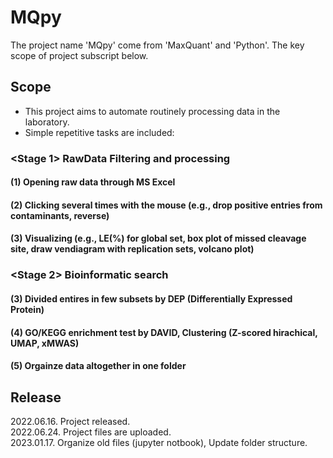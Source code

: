 # MQpy
The project name 'MQpy' come from 'MaxQuant' and 'Python'.
The key scope of project subscript below.

## Scope
- This project aims to automate routinely processing data in the laboratory.
- Simple repetitive tasks are included:

### <Stage 1> RawData Filtering and processing
#### (1) Opening raw data through MS Excel
#### (2) Clicking several times with the mouse (e.g., drop positive entries from contaminants, reverse)
#### (3) Visualizing (e.g., LE(%) for global set, box plot of missed cleavage site, draw vendiagram with replication sets, volcano plot)

### <Stage 2> Bioinformatic search
#### (3) Divided entires in few subsets by DEP (Differentially Expressed Protein)
#### (4) GO/KEGG enrichment test by DAVID, Clustering (Z-scored hirachical, UMAP, xMWAS)
#### (5) Orgainze data altogether in one folder 

## Release
2022.06.16. Project released.   
2022.06.24. Project files are uploaded.   
2023.01.17. Organize old files (jupyter notbook), Update folder structure.   
